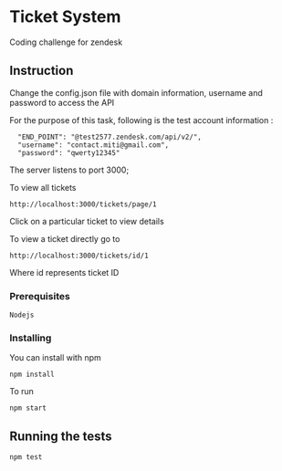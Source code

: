 # Ticket System

Coding challenge for zendesk

## Instruction

Change the config.json file with domain information, username and password to access the API

For the purpose of this task, following is the test account information :
```
  "END_POINT": "@test2577.zendesk.com/api/v2/",
  "username": "contact.miti@gmail.com",
  "password": "qwerty12345"
```
The server listens to port 3000;

To view all tickets 

````
http://localhost:3000/tickets/page/1

````
Click on a particular ticket to view details

To view a ticket directly go to 
````
http://localhost:3000/tickets/id/1
````

Where id represents ticket ID

### Prerequisites

```
Nodejs
```

### Installing

You can install with npm
```
npm install
```

To run
```
npm start
```

## Running the tests

```
npm test
```
